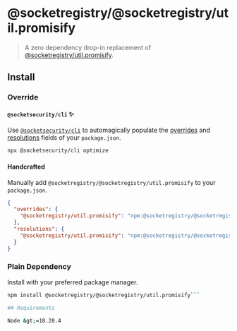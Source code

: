 # @socketregistry/@socketregistry/util.promisify

> A zero dependency drop-in replacement of
> [@socketregistry/util.promisify](https://www.npmjs.com/package/@socketregistry/util.promisify).

## Install

### Override

#### `@socketsecurity/cli` :sparkles:

Use [`@socketsecurity/cli`](https://www.npmjs.com/package/@socketsecurity/cli)
to automagically populate the
[overrides](https://docs.npmjs.com/cli/v9/configuring-npm/package-json#overrides)
and [resolutions](https://yarnpkg.com/configuration/manifest#resolutions) fields
of your `package.json`.

```sh
npx @socketsecurity/cli optimize
```

#### Handcrafted

Manually add `@socketregistry/@socketregistry/util.promisify` to your
`package.json`.

```json
{
  "overrides": {
    "@socketregistry/util.promisify": "npm:@socketregistry/@socketregistry/util.promisify@^1"
  },
  "resolutions": {
    "@socketregistry/util.promisify": "npm:@socketregistry/@socketregistry/util.promisify@^1"
  }
}
```

### Plain Dependency

Install with your preferred package manager.

````sh
npm install @socketregistry/@socketregistry/util.promisify```

## Requirements

Node &gt;=18.20.4
````
